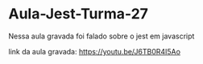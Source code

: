 # Aula-Jest-Turma-27


Nessa aula gravada foi falado sobre o jest em javascript

link da aula gravada: https://youtu.be/J6TB0R4I5Ao 
